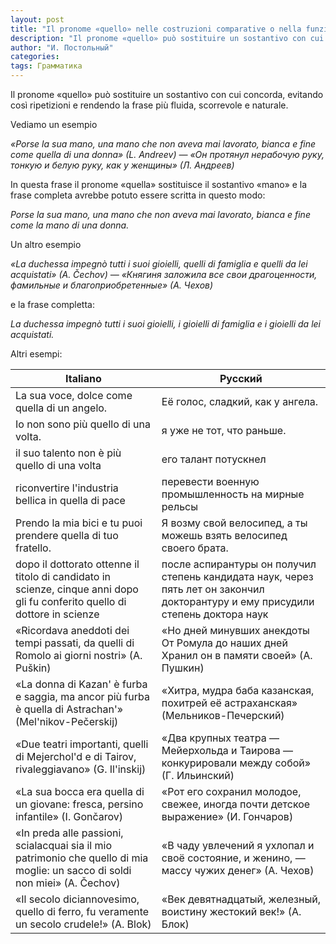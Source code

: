 ```yaml
---
layout: post
title: "Il pronome «quello» nelle costruzioni comparative o nella funzione di sostituzione del sostantivo"
description: "Il pronome «quello» può sostituire un sostantivo con cui concorda, evitando così ripetizioni e rendendo la frase più fluida, scorrevole e naturale."
author: "И. Постольный"
categories:
tags: Грамматика
---
```


Il pronome «quello» può sostituire un sostantivo con cui concorda, evitando così ripetizioni e rendendo la frase più fluida, scorrevole e naturale.

Vediamo un esempio

_«Porse la sua mano, una mano che non aveva mai lavorato, bianca e fine come quella di una donna» (L. Andreev) — «Он протянул нерабочую руку, тонкую и белую руку, как у женщины» (Л. Андреев)_

In questa frase il pronome «quella» sostituisce il sostantivo «mano» e la frase completa avrebbe potuto essere scritta in questo modo:

_Porse la sua mano, una mano che non aveva mai lavorato, bianca e fine come la mano di una donna._

Un altro esempio

_«La duchessa impegnò tutti i suoi gioielli, quelli di famiglia e quelli da lei acquistati» (A. Čechov) — «Княгиня заложила все свои драгоценности, фамильные и благоприобретенные» (А. Чехов)_

e la frase completta:

_La duchessa impegnò tutti i suoi gioielli, i gioielli di famiglia e i gioielli da lei acquistati._

Altri esempi:

| Italiano | Русский |
|----------|---------|
|La sua voce, dolce come quella di un angelo.|Её голос, сладкий, как у ангела.|
|Io non sono più quello di una volta.|я уже не тот, что раньше.|
|il suo talento non è più quello di una volta|его талант потускнел|
|riconvertire l'industria bellica in quella di pace|перевести военную промышленность на мирные рельсы|
|Prendo la mia bici e tu puoi prendere quella di tuo fratello.|Я возму свой велосипед, а ты можешь взять велосипед своего брата.|
|dopo il dottorato ottenne il titolo di candidato in scienze, cinque anni dopo gli fu conferito quello di dottore in scienze|после аспирантуры он получил степень кандидата наук, через пять лет он закончил докторантуру и ему присудили степень доктора наук|
|«Ricordava aneddoti dei tempi passati, da quelli di Romolo ai giorni nostri» (A. Puškin)|«Но дней минувших анекдоты От Ромула до наших дней Хранил он в памяти своей» (А. Пушкин)|
|«La donna di Kazan' è furba e saggia, ma ancor più furba è quella di Astrachan'» (Mel'nikov-Pečerskij)|«Хитра, мудра баба казанская, похитрей её астраханская» (Мельников-Печерский)|
|«Due teatri importanti, quelli di Mejerchol'd e di Tairov, rivaleggiavano» (G. Il'inskij)|«Два крупных театра — Мейерхольда и Таирова — конкурировали между собой» (Г. Ильинский)|
|«La sua bocca era quella di un giovane: fresca, persino infantile» (I. Gončarov)|«Рот его сохранил молодое, свежее, иногда почти детское выражение» (И. Гончаров)|
|«In preda alle passioni, scialacquai sia il mio patrimonio che quello di mia moglie: un sacco di soldi non miei» (A. Čechov)|«В чаду увлечений я ухлопал и своё состояние, и женино, — массу чужих денег» (А. Чехов)|
|«Il secolo diciannovesimo, quello di ferro, fu veramente un secolo crudele!» (A. Blok)|«Век девятнадцатый, железный, воистину жестокий век!» (А. Блок)|